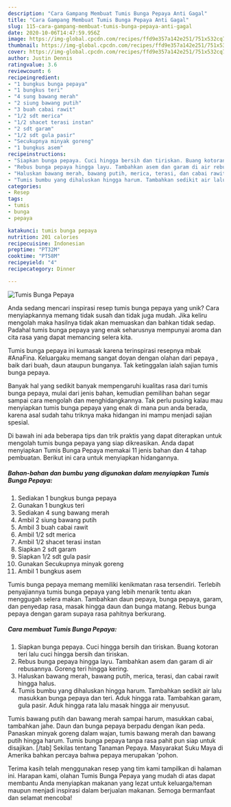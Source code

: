 ```yaml
---
description: "Cara Gampang Membuat Tumis Bunga Pepaya Anti Gagal"
title: "Cara Gampang Membuat Tumis Bunga Pepaya Anti Gagal"
slug: 115-cara-gampang-membuat-tumis-bunga-pepaya-anti-gagal
date: 2020-10-06T14:47:59.956Z
image: https://img-global.cpcdn.com/recipes/ffd9e357a142e251/751x532cq70/tumis-bunga-pepaya-foto-resep-utama.jpg
thumbnail: https://img-global.cpcdn.com/recipes/ffd9e357a142e251/751x532cq70/tumis-bunga-pepaya-foto-resep-utama.jpg
cover: https://img-global.cpcdn.com/recipes/ffd9e357a142e251/751x532cq70/tumis-bunga-pepaya-foto-resep-utama.jpg
author: Justin Dennis
ratingvalue: 3.6
reviewcount: 6
recipeingredient:
- "1 bungkus bunga pepaya"
- "1 bungkus teri"
- "4 sung bawang merah"
- "2 siung bawang putih"
- "3 buah cabai rawit"
- "1/2 sdt merica"
- "1/2 shacet terasi instan"
- "2 sdt garam"
- "1/2 sdt gula pasir"
- "Secukupnya minyak goreng"
- "1 bungkus asem"
recipeinstructions:
- "Siapkan bunga pepaya. Cuci hingga bersih dan tiriskan. Buang kotoran teri lalu cuci hingga bersih dan tiriskan."
- "Rebus bunga pepaya hingga layu. Tambahkan asem dan garam di air rebusannya. Goreng teri hingga kering."
- "Haluskan bawang merah, bawang putih, merica, terasi, dan cabai rawit hingga halus."
- "Tumis bumbu yang dihaluskan hingga harum. Tambahkan sedikit air lalu masukkan bunga pepaya dan teri. Aduk hingga rata. Tambahkan garam, gula pasir. Aduk hingga rata lalu masak hingga air menyusut."
categories:
- Resep
tags:
- tumis
- bunga
- pepaya

katakunci: tumis bunga pepaya 
nutrition: 201 calories
recipecuisine: Indonesian
preptime: "PT32M"
cooktime: "PT58M"
recipeyield: "4"
recipecategory: Dinner

---
```



![Tumis Bunga Pepaya](https://img-global.cpcdn.com/recipes/ffd9e357a142e251/751x532cq70/tumis-bunga-pepaya-foto-resep-utama.jpg)

Anda sedang mencari inspirasi resep tumis bunga pepaya yang unik? Cara menyiapkannya memang tidak susah dan tidak juga mudah. Jika keliru mengolah maka hasilnya tidak akan memuaskan dan bahkan tidak sedap. Padahal tumis bunga pepaya yang enak seharusnya mempunyai aroma dan cita rasa yang dapat memancing selera kita.

Tumis bunga pepaya ini kumasak karena terinspirasi resepnya mbak #AnaFina. Keluargaku memang sangat doyan dengan olahan dari pepaya , baik dari buah, daun ataupun bunganya. Tak ketinggalan ialah sajian tumis bunga pepaya.

Banyak hal yang sedikit banyak mempengaruhi kualitas rasa dari tumis bunga pepaya, mulai dari jenis bahan, kemudian pemilihan bahan segar sampai cara mengolah dan menghidangkannya. Tak perlu pusing kalau mau menyiapkan tumis bunga pepaya yang enak di mana pun anda berada, karena asal sudah tahu triknya maka hidangan ini mampu menjadi sajian spesial.


Di bawah ini ada beberapa tips dan trik praktis yang dapat diterapkan untuk mengolah tumis bunga pepaya yang siap dikreasikan. Anda dapat menyiapkan Tumis Bunga Pepaya memakai 11 jenis bahan dan 4 tahap pembuatan. Berikut ini cara untuk menyiapkan hidangannya.

<!--inarticleads1-->

##### Bahan-bahan dan bumbu yang digunakan dalam menyiapkan Tumis Bunga Pepaya:

1. Sediakan 1 bungkus bunga pepaya
1. Gunakan 1 bungkus teri
1. Sediakan 4 sung bawang merah
1. Ambil 2 siung bawang putih
1. Ambil 3 buah cabai rawit
1. Ambil 1/2 sdt merica
1. Ambil 1/2 shacet terasi instan
1. Siapkan 2 sdt garam
1. Siapkan 1/2 sdt gula pasir
1. Gunakan Secukupnya minyak goreng
1. Ambil 1 bungkus asem


Tumis bunga pepaya memang memiliki kenikmatan rasa tersendiri. Terlebih penyajiannya tumis bunga pepaya yang lebih menarik tentu akan menggugah selera makan. Tambahkan daun pepaya, bunga pepaya, garam, dan penyedap rasa, masak hingga daun dan bunga matang. Rebus bunga pepaya dengan garam supaya rasa pahitnya berkurang. 

<!--inarticleads2-->

##### Cara membuat Tumis Bunga Pepaya:

1. Siapkan bunga pepaya. Cuci hingga bersih dan tiriskan. Buang kotoran teri lalu cuci hingga bersih dan tiriskan.
1. Rebus bunga pepaya hingga layu. Tambahkan asem dan garam di air rebusannya. Goreng teri hingga kering.
1. Haluskan bawang merah, bawang putih, merica, terasi, dan cabai rawit hingga halus.
1. Tumis bumbu yang dihaluskan hingga harum. Tambahkan sedikit air lalu masukkan bunga pepaya dan teri. Aduk hingga rata. Tambahkan garam, gula pasir. Aduk hingga rata lalu masak hingga air menyusut.


Tumis bawang putih dan bawang merah sampai harum, masukkan cabai, tambahkan jahe. Daun dan bunga pepaya berpadu dengan ikan peda. Panaskan minyak goreng dalam wajan, tumis bawang merah dan bawang putih hingga harum. Tumis bunga pepaya tanpa rasa pahit pun siap untuk disajikan. [/tab] Sekilas tentang Tanaman Pepaya. Masyarakat Suku Maya di Amerika bahkan percaya bahwa pepaya merupakan &#39;pohon. 

Terima kasih telah menggunakan resep yang tim kami tampilkan di halaman ini. Harapan kami, olahan Tumis Bunga Pepaya yang mudah di atas dapat membantu Anda menyiapkan makanan yang lezat untuk keluarga/teman maupun menjadi inspirasi dalam berjualan makanan. Semoga bermanfaat dan selamat mencoba!
